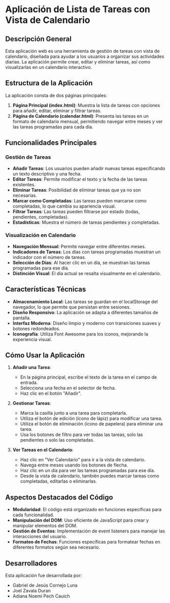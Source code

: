 # Aplicación de Lista de Tareas con Vista de Calendario

## Descripción General

Esta aplicación web es una herramienta de gestión de tareas con vista de calendario, diseñada para ayudar a los usuarios a organizar sus actividades diarias. La aplicación permite crear, editar y eliminar tareas, así como visualizarlas en un calendario interactivo.

## Estructura de la Aplicación

La aplicación consta de dos páginas principales:

1. **Página Principal (index.html)**: Muestra la lista de tareas con opciones para añadir, editar, eliminar y filtrar tareas.
2. **Página de Calendario (calendar.html)**: Presenta las tareas en un formato de calendario mensual, permitiendo navegar entre meses y ver las tareas programadas para cada día.

## Funcionalidades Principales

### Gestión de Tareas

- **Añadir Tareas**: Los usuarios pueden añadir nuevas tareas especificando un texto descriptivo y una fecha.
- **Editar Tareas**: Permite modificar el texto y la fecha de las tareas existentes.
- **Eliminar Tareas**: Posibilidad de eliminar tareas que ya no son necesarias.
- **Marcar como Completadas**: Las tareas pueden marcarse como completadas, lo que cambia su apariencia visual.
- **Filtrar Tareas**: Las tareas pueden filtrarse por estado (todas, pendientes, completadas).
- **Estadísticas**: Muestra el número de tareas pendientes y completadas.

### Visualización en Calendario

- **Navegación Mensual**: Permite navegar entre diferentes meses.
- **Indicadores de Tareas**: Los días con tareas programadas muestran un indicador con el número de tareas.
- **Selección de Días**: Al hacer clic en un día, se muestran las tareas programadas para ese día.
- **Distinción Visual**: El día actual se resalta visualmente en el calendario.

## Características Técnicas

- **Almacenamiento Local**: Las tareas se guardan en el localStorage del navegador, lo que permite que persistan entre sesiones.
- **Diseño Responsivo**: La aplicación se adapta a diferentes tamaños de pantalla.
- **Interfaz Moderna**: Diseño limpio y moderno con transiciones suaves y botones redondeados.
- **Iconografía**: Utiliza Font Awesome para los iconos, mejorando la experiencia visual.

## Cómo Usar la Aplicación

1. **Añadir una Tarea**:
   - En la página principal, escribe el texto de la tarea en el campo de entrada.
   - Selecciona una fecha en el selector de fecha.
   - Haz clic en el botón "Añadir".

2. **Gestionar Tareas**:
   - Marca la casilla junto a una tarea para completarla.
   - Utiliza el botón de edición (ícono de lápiz) para modificar una tarea.
   - Utiliza el botón de eliminación (ícono de papelera) para eliminar una tarea.
   - Usa los botones de filtro para ver todas las tareas, solo las pendientes o solo las completadas.

3. **Ver Tareas en el Calendario**:
   - Haz clic en "Ver Calendario" para ir a la vista de calendario.
   - Navega entre meses usando los botones de flecha.
   - Haz clic en un día para ver las tareas programadas para ese día.
   - Desde la vista de calendario, también puedes marcar tareas como completadas, editarlas o eliminarlas.

## Aspectos Destacados del Código

- **Modularidad**: El código está organizado en funciones específicas para cada funcionalidad.
- **Manipulación del DOM**: Uso eficiente de JavaScript para crear y manipular elementos del DOM.
- **Gestión de Eventos**: Implementación de event listeners para manejar las interacciones del usuario.
- **Formateo de Fechas**: Funciones específicas para formatear fechas en diferentes formatos según sea necesario.

## Desarrolladores

Esta aplicación fue desarrollada por:
- Gabriel de Jesús Cornejo Luna
- Joel Zavala Duran
- Adiana Noemi Pech Cauich
